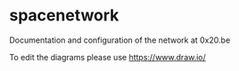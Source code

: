 # spacenetwork
Documentation and configuration of the network at 0x20.be

To edit the diagrams please use https://www.draw.io/
